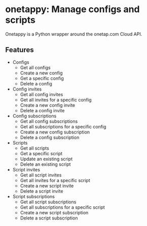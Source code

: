 # onetappy: Manage configs and scripts

Onetappy is a Python wrapper around the onetap.com Cloud API.

## Features

- Configs
  - Get all configs
  - Create a new config
  - Get a specific config
  - Delete a config
- Config invites
  - Get all config invites
  - Get all invites for a specific config
  - Create a new config invite
  - Delete a config invite
- Config subscriptions
  - Get all config subscriptions
  - Get all subscriptions for a specific config
  - Create a new config subscription
  - Delete a config subscription
- Scripts
  - Get all scripts
  - Get a specific script
  - Update an existing script
  - Delete an existing script
- Script invites
  - Get all script invites
  - Get all invites for a specific script
  - Create a new script invite
  - Delete a script invite
- Script subscriptions
  - Get all script subscriptions
  - Get all subscriptions for a specific script
  - Create a new script subscription
  - Delete a script subscription
